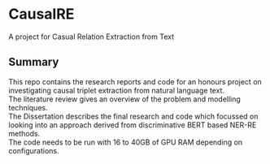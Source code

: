 # CausalRE
A project for Casual Relation Extraction from Text

## Summary
This repo contains the research reports and code for an honours project on investigating causal triplet extraction from natural language text.  
The literature review gives an overview of the problem and modelling techniques.  
The Dissertation describes the final research and code which focussed on looking into an approach derived from discriminative BERT based NER-RE methods.  
The code needs to be run with 16 to 40GB of GPU RAM depending on configurations.


